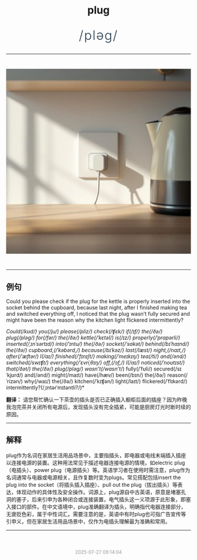 <div align="center">

# plug

<div style="margin: 30px 0;">
<h1 style="font-size: 2.5em; font-weight: 300; letter-spacing: 2px; margin: 0; color: #2c3e50;">
/pləg/
</h1>
</div>

</div>

---

<div align="center" style="margin: 40px 0;">

![plug](images/plug.png)

</div>

---

## 例句

Could you please check if the plug for the kettle is properly inserted into the socket behind the cupboard, because last night, after I finished making tea and switched everything off, I noticed that the plug wasn’t fully secured and might have been the reason why the kitchen light flickered intermittently?

*Could(/kʊd/) you(/ju/) please(/pliz/) check(/ʧɛk/) if(/ɪf/) the(/ðə/) plug(/pləg/) for(/fər/) the(/ðə/) kettle(/ˈkɛtəl/) is(/ɪz/) properly(/ˈprɑpərli/) inserted(/ˌɪnˈsərtɪd/) into(/ˈɪntu/) the(/ðə/) socket(/ˈsɑkət/) behind(/bɪˈhaɪnd/) the(/ðə/) cupboard,(/ˈkəbərd,/) because(/bɪˈkəz/) last(/læst/) night,(/naɪt,/) after(/ˈæftər/) I(/aɪ/) finished(/ˈfɪnɪʃt/) making(/ˈmeɪkɪŋ/) tea(/ti/) and(/ənd/) switched(/swɪʧt/) everything(/ˈɛvriˌθɪŋ/) off,(/ɔf,/) I(/aɪ/) noticed(/ˈnoʊtɪst/) that(/ðət/) the(/ðə/) plug(/pləg/) wasn’t(/wasn’t*/) fully(/ˈfʊli/) secured(/sɪˈkjʊrd/) and(/ənd/) might(/maɪt/) have(/hæv/) been(/bɪn/) the(/ðə/) reason(/ˈrizən/) why(/waɪ/) the(/ðə/) kitchen(/ˈkɪʧən/) light(/laɪt/) flickered(/ˈflɪkərd/) intermittently?(/ˌɪntərˈmɪtəntli?/)*

**翻译：** 请您帮忙确认一下茶壶的插头是否已正确插入橱柜后面的插座？因为昨晚我泡完茶并关闭所有电源后，发现插头没有完全插紧，可能是厨房灯光时断时续的原因。

---

## 解释

plug作为名词在家居生活用品场景中，主要指插头，即电器或电线末端插入插座以连接电源的装置。这种用法常见于描述电器连接电源的情境，如electric plug（电插头）、power plug（电源插头）等。英语学习者在使用时需注意，plug作为名词通常与电器或电源相关，且作复数时变为plugs。常见搭配包括insert the plug into the socket（将插头插入插座）、pull out the plug（拔出插头）等表达，体现动作的具体性及安全操作。词源上，plug源自中古英语，原意是堵塞孔洞的塞子，后来引申为各种闭合或连接装置，电气插头这一义项源于此形象，即塞入接口的部件。在中文语境中，plug准确翻译为插头，明确指代电器连接部分，无褒贬色彩，属于中性词汇。需要注意的是，英语中有时plug也可指广告宣传等引申义，但在家居生活用品场景中，仅作为电插头理解最为准确和常用。


---

<div align="center" style="margin-top: 50px;">
<small style="color: #999; font-size: 0.9em;">2025-07-27 09:14:04</small>
</div>
